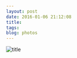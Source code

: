 ```yaml
---
layout: post
date: 2016-01-06 21:12:08
title: 
tags:
blog: photos
---
```


![title](/assets/photoblog/whitney-shadows.jpg)